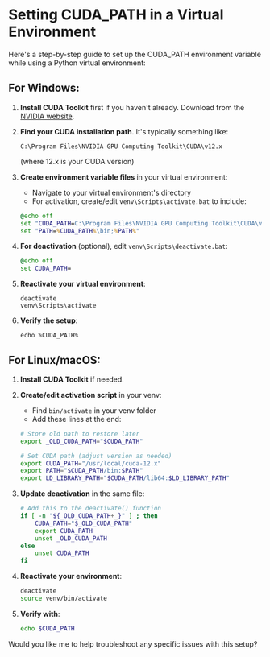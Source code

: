 # Setting CUDA_PATH in a Virtual Environment

Here's a step-by-step guide to set up the CUDA_PATH environment variable while using a Python virtual environment:

## For Windows:

1. **Install CUDA Toolkit** first if you haven't already. Download from the [NVIDIA website](https://developer.nvidia.com/cuda-downloads).

2. **Find your CUDA installation path**. It's typically something like:
   ```
   C:\Program Files\NVIDIA GPU Computing Toolkit\CUDA\v12.x
   ```
   (where 12.x is your CUDA version)

3. **Create environment variable files** in your virtual environment:
   - Navigate to your virtual environment's directory
   - For activation, create/edit `venv\Scripts\activate.bat` to include:
   ```bat
   @echo off
   set "CUDA_PATH=C:\Program Files\NVIDIA GPU Computing Toolkit\CUDA\v12.x"
   set "PATH=%CUDA_PATH%\bin;%PATH%"
   ```

4. **For deactivation** (optional), edit `venv\Scripts\deactivate.bat`:
   ```bat
   @echo off
   set CUDA_PATH=
   ```

5. **Reactivate your virtual environment**:
   ```
   deactivate
   venv\Scripts\activate
   ```

6. **Verify the setup**:
   ```
   echo %CUDA_PATH%
   ```

## For Linux/macOS:

1. **Install CUDA Toolkit** if needed.

2. **Create/edit activation script** in your venv:
   - Find `bin/activate` in your venv folder
   - Add these lines at the end:
   ```bash
   # Store old path to restore later
   export _OLD_CUDA_PATH="$CUDA_PATH"
   
   # Set CUDA path (adjust version as needed)
   export CUDA_PATH="/usr/local/cuda-12.x"
   export PATH="$CUDA_PATH/bin:$PATH"
   export LD_LIBRARY_PATH="$CUDA_PATH/lib64:$LD_LIBRARY_PATH"
   ```

3. **Update deactivation** in the same file:
   ```bash
   # Add this to the deactivate() function
   if [ -n "${_OLD_CUDA_PATH+_}" ] ; then
       CUDA_PATH="$_OLD_CUDA_PATH"
       export CUDA_PATH
       unset _OLD_CUDA_PATH
   else
       unset CUDA_PATH
   fi
   ```

4. **Reactivate your environment**:
   ```bash
   deactivate
   source venv/bin/activate
   ```

5. **Verify with**:
   ```bash
   echo $CUDA_PATH
   ```

Would you like me to help troubleshoot any specific issues with this setup?